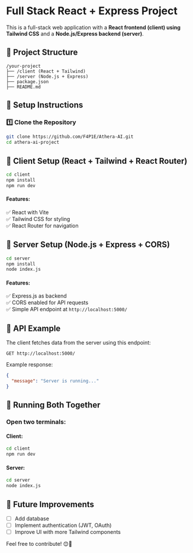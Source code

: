 # Full Stack React + Express Project

This is a full-stack web application with a **React frontend (client) using Tailwind CSS** and a **Node.js/Express backend (server)**.

## 📁 Project Structure

```
/your-project
├── /client (React + Tailwind)
├── /server (Node.js + Express)
├── package.json
├── README.md
```

## 🚀 **Setup Instructions**

### **1️⃣ Clone the Repository**

```sh
git clone https://github.com/F4P1E/Athera-AI.git
cd athera-ai-project
```

## **🔹 Client Setup (React + Tailwind + React Router)**

```sh
cd client
npm install
npm run dev
```

#### **Features:**

✅ React with Vite  
✅ Tailwind CSS for styling  
✅ React Router for navigation

## **🔹 Server Setup (Node.js + Express + CORS)**

```sh
cd server
npm install
node index.js
```

#### **Features:**

✅ Express.js as backend  
✅ CORS enabled for API requests  
✅ Simple API endpoint at `http://localhost:5000/`

## **🔗 API Example**

The client fetches data from the server using this endpoint:

```
GET http://localhost:5000/
```

Example response:

```json
{
  "message": "Server is running..."
}
```

## **🎯 Running Both Together**

### Open two terminals:

#### **Client:**

```sh
cd client
npm run dev
```

#### **Server:**

```sh
cd server
node index.js
```

## 📌 **Future Improvements**

- [ ] Add database
- [ ] Implement authentication (JWT, OAuth)
- [ ] Improve UI with more Tailwind components

Feel free to contribute! 😊🎉
